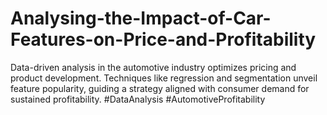 # Analysing-the-Impact-of-Car-Features-on-Price-and-Profitability
 Data-driven analysis in the automotive industry optimizes pricing and product development. Techniques like regression and segmentation unveil feature popularity, guiding a strategy aligned with consumer demand for sustained profitability. #DataAnalysis #AutomotiveProfitability

